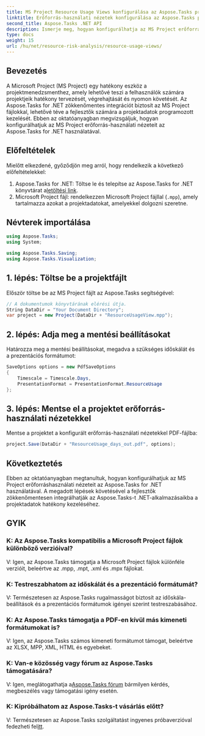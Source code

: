 ```yaml
---
title: MS Project Resource Usage Views konfigurálása az Aspose.Tasks programban
linktitle: Erőforrás-használati nézetek konfigurálása az Aspose.Tasks programban
second_title: Aspose.Tasks .NET API
description: Ismerje meg, hogyan konfigurálhatja az MS Project erőforráshasználati nézeteit az Aspose.Tasks for .NET használatával. Lépésről lépésre útmutató kódpéldákkal.
type: docs
weight: 15
url: /hu/net/resource-risk-analysis/resource-usage-views/
---
```

## Bevezetés
A Microsoft Project (MS Project) egy hatékony eszköz a projektmenedzsmenthez, amely lehetővé teszi a felhasználók számára projektjeik hatékony tervezését, végrehajtását és nyomon követését. Az Aspose.Tasks for .NET zökkenőmentes integrációt biztosít az MS Project fájlokkal, lehetővé téve a fejlesztők számára a projektadatok programozott kezelését. Ebben az oktatóanyagban megvizsgáljuk, hogyan konfigurálhatjuk az MS Project erőforrás-használati nézeteit az Aspose.Tasks for .NET használatával.
## Előfeltételek
Mielőtt elkezdené, győződjön meg arról, hogy rendelkezik a következő előfeltételekkel:
1.  Aspose.Tasks for .NET: Töltse le és telepítse az Aspose.Tasks for .NET könyvtárat a[letöltési link](https://releases.aspose.com/tasks/net/).
2. Microsoft Project fájl: rendelkezzen Microsoft Project fájllal (`.mpp`), amely tartalmazza azokat a projektadatokat, amelyekkel dolgozni szeretne.

## Névterek importálása
```csharp
using Aspose.Tasks;
using System;

using Aspose.Tasks.Saving;
using Aspose.Tasks.Visualization;
```
## 1. lépés: Töltse be a projektfájlt
Először töltse be az MS Project fájlt az Aspose.Tasks segítségével:
```csharp
// A dokumentumok könyvtárának elérési útja.
String DataDir = "Your Document Directory";
var project = new Project(DataDir + "ResourceUsageView.mpp");
```
## 2. lépés: Adja meg a mentési beállításokat
Határozza meg a mentési beállításokat, megadva a szükséges időskálát és a prezentációs formátumot:
```csharp
SaveOptions options = new PdfSaveOptions
{
    Timescale = Timescale.Days,
    PresentationFormat = PresentationFormat.ResourceUsage
};
```
## 3. lépés: Mentse el a projektet erőforrás-használati nézetekkel
Mentse a projektet a konfigurált erőforrás-használati nézetekkel PDF-fájlba:
```csharp
project.Save(DataDir + "ResourceUsage_days_out.pdf", options);
```

## Következtetés
Ebben az oktatóanyagban megtanultuk, hogyan konfigurálhatjuk az MS Project erőforráshasználati nézeteit az Aspose.Tasks for .NET használatával. A megadott lépések követésével a fejlesztők zökkenőmentesen integrálhatják az Aspose.Tasks-t .NET-alkalmazásaikba a projektadatok hatékony kezeléséhez.

## GYIK
### K: Az Aspose.Tasks kompatibilis a Microsoft Project fájlok különböző verzióival?
V: Igen, az Aspose.Tasks támogatja a Microsoft Project fájlok különféle verzióit, beleértve az .mpp, .mpt, .xml és .mpx fájlokat.
### K: Testreszabhatom az időskálát és a prezentáció formátumát?
V: Természetesen az Aspose.Tasks rugalmasságot biztosít az időskála-beállítások és a prezentációs formátumok igényei szerint testreszabásához.
### K: Az Aspose.Tasks támogatja a PDF-en kívül más kimeneti formátumokat is?
V: Igen, az Aspose.Tasks számos kimeneti formátumot támogat, beleértve az XLSX, MPP, XML, HTML és egyebeket.
### K: Van-e közösség vagy fórum az Aspose.Tasks támogatására?
 V: Igen, meglátogathatja a[Aspose.Tasks fórum](https://forum.aspose.com/c/tasks/15) bármilyen kérdés, megbeszélés vagy támogatási igény esetén.
### K: Kipróbálhatom az Aspose.Tasks-t vásárlás előtt?
 V: Természetesen az Aspose.Tasks szolgáltatást ingyenes próbaverzióval fedezheti fel[itt](https://releases.aspose.com/).